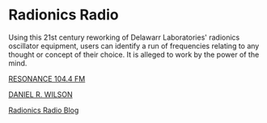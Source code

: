 Radionics Radio
===============

Using this 21st century reworking of Delawarr Laboratories' radionics oscillator equipment, users can identify a run of frequencies relating to any thought or concept of their choice. It is alleged to work by the power of the mind.

<a href="http://resonancefm.com">RESONANCE 104.4 FM</a>

<a href="http://miraculousagitations.com">DANIEL R. WILSON</a>

<a href="http://miraculousagitations.com/radionics-radio-blog/">Radionics Radio Blog</a>
